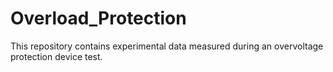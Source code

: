 # Overload_Protection
This repository contains experimental data measured during an overvoltage protection device test.
